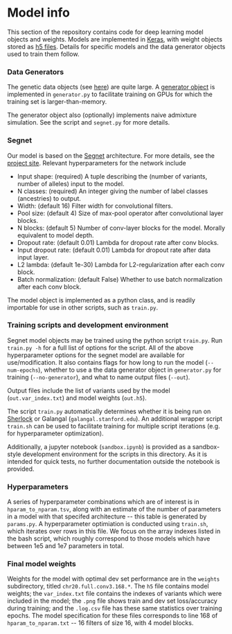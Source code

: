 # Model info

This section of the repository contains code for deep learning model objects and weights. Models are implemented in [Keras](https://keras.io/), with weight objects stored as [h5 files](https://keras.io/getting_started/faq/). Details for specific models and the data generator objects used to train them follow.

### Data Generators

The genetic data objects (see [here](https://github.com/maguirre1/deepLAI/tree/master/data/reference-panel)) are quite large. A [generator object](https://stackoverflow.com/questions/46493419/use-a-generator-for-keras-model-fit-generator) is implemented in `generator.py` to facilitate training on GPUs for which the training set is larger-than-memory. 

The generator object also (optionally) implements naive admixture simulation. See the script and `segnet.py` for more details.

### Segnet

Our model is based on the [Segnet](https://github.com/imlab-uiip/keras-segnet) architecture. For more details, see the [project site](http://mi.eng.cam.ac.uk/projects/segnet/). Relevant hyperparameters for the network include

 - Input shape: (required) A tuple describing the (number of variants, number of alleles) input to the model.
 - N classes: (required) An integer giving the number of label classes (ancestries) to output.
 - Width: (default 16) Filter width for convolutional filters.
 - Pool size: (default 4) Size of max-pool operator after convolutional layer blocks.
 - N blocks: (default 5) Number of conv-layer blocks for the model. Morally equivalent to model depth.
 - Dropout rate: (default 0.01) Lambda for dropout rate after conv blocks.
 - Input dropout rate: (default 0.01) Lambda for dropout rate after data input layer.
 - L2 lambda: (default 1e-30) Lambda for L2-regularization after each conv block.
 - Batch normalization: (default False) Whether to use batch normalization after each conv block.
 
 The model object is implemented as a python class, and is readily importable for use in other scripts, such as `train.py`.
 
 ### Training scripts and development environment
 
Segnet model objects may be trained using the python script `train.py`. Run `train.py -h` for a full list of options for the script. All of the above hyperparameter options for the segnet model are available for use/modification. It also contains flags for how long to run the model (`--num-epochs`), whether to use a the data generator object in `generator.py` for training (`--no-generator`), and what to name output files (`--out`).
 
Output files include the list of variants used by the model (`out.var_index.txt`) and model weights (`out.h5`).

The script `train.py` automatically determines whether it is being run on [Sherlock](sherlock.stanford.edu) or Galangal (`galangal.stanford.edu`). An additional wrapper script `train.sh` can be used to facilitate training for multiple script iterations (e.g. for hyperparameter optimization).

Additionally, a jupyter notebook (`sandbox.ipynb`) is provided as a sandbox-style development environment for the scripts in this directory. As it is intended for quick tests, no further documentation outside the notebook is provided.

### Hyperparameters

A series of hyperparameter combinations which are of interest is in `hparam_to_nparam.tsv`, along with an estimate of the number of parameters in  a model with that specifed architecture -- this table is generated by `params.py`. A hyperparameter optimiation is conducted using `train.sh`, which iterates over rows in this file. We focus on the array indexes listed in the bash script, which roughly correspond to those models which have between 1e5 and 1e7 parameters in total.

### Final model weights

Weights for the model with optimal dev set performance are in the `weights` subdirectory, titled `chr20.full.conv3.168.*`. The `h5` file contains model weights; the `var_index.txt` file contains the indexes of variants which were included in the model; the `.png` file shows train and dev set loss/accuracy during training; and the `.log.csv` file has these same statistics over training epochs. The model specification for these files corresponds to line 168 of `hparam_to_nparam.txt` -- 16 filters of size 16, with 4 model blocks.
